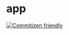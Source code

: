 # app

[![Commitizen friendly](https://img.shields.io/badge/commitizen-friendly-brightgreen.svg)](http://commitizen.github.io/cz-cli/)
